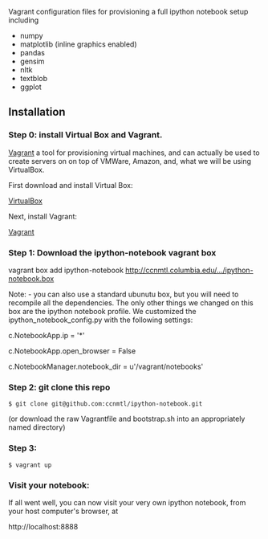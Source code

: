 Vagrant configuration files for provisioning a full ipython notebook setup including

* numpy
* matplotlib (inline graphics enabled)
* pandas
* gensim
* nltk
* textblob
* ggplot

## Installation

### Step 0: install Virtual Box and Vagrant.
[Vagrant](http://docs.vagrantup.com/v2/getting-started/index.html) a tool for provisioning virtual machines, and can actually be used to create servers on on top of VMWare, Amazon, and, what we will be using VirtualBox.

First download and install Virtual Box:

[VirtualBox](http://www.virtualbox.org/)

Next, install Vagrant:

[Vagrant](http://www.vagrantup.com/)

### Step 1: Download the ipython-notebook vagrant box

vagrant box add ipython-notebook http://ccnmtl.columbia.edu/.../ipython-notebook.box
 
Note: - you can also use a standard ubunutu box, but you will need to recompile all the dependencies. The only other things we changed on this box are the ipython notebook profile. We customized the ipython_notebook_config.py with the following settings:

c.NotebookApp.ip = '*'

c.NotebookApp.open_browser = False

c.NotebookManager.notebook_dir = u'/vagrant/notebooks'


### Step 2: git clone this repo

    $ git clone git@github.com:ccnmtl/ipython-notebook.git

(or download the raw Vagrantfile and bootstrap.sh into an appropriately named directory)

### Step 3:

    $ vagrant up

### Visit your notebook:

If all went well, you can now visit your very own ipython notebook, from your host computer's browser, at 

http://localhost:8888 
